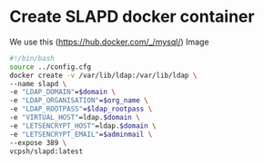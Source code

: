 # Create SLAPD docker container
We use this (https://hub.docker.com/_/mysql/) Image
``` bash
#!/bin/bash
source ../config.cfg
docker create -v /var/lib/ldap:/var/lib/ldap \
--name slapd \
-e "LDAP_DOMAIN"=$domain \
-e "LDAP_ORGANISATION"=$org_name \
-e "LDAP_ROOTPASS"=$ldap_rootpass \
-e "VIRTUAL_HOST"=ldap.$domain \
-e "LETSENCRYPT_HOST"=ldap.$domain \
-e "LETSENCRYPT_EMAIL"=$adminmail \
--expose 389 \
vcpsh/slapd:latest
```
